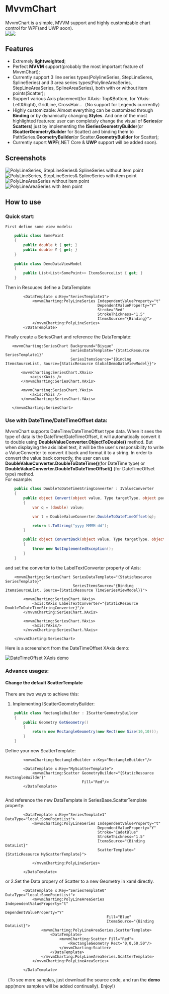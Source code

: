 # MvvmChart
MvvmChart is a simple, MVVM support and highly customizable chart control for WPF(and UWP soon).</br>
![](https://img.shields.io/badge/license-MIT-green)![](https://img.shields.io/badge/support-WPF-brightgreen)

## Features
* Extremely **lightweighted**;
* Perfect **MVVM** support(probably the most important feature of MvvmChart);
* Currently support 3 line series types(PolylineSeries, StepLineSeres, SplineSeries) and 3 area series types(PolylineAreaSeries, StepLineAreaSeries, SplineAreaSeries), both with or without item points(Scatter);
* Suppert various Axis placement(for XAxis: Top&Bottom, for YAxis: Left&Right), GridLine, CrossHair...（No support for Legends currrently）
* Highly customizable: Almost everything can be customized through **Binding** or by dynamically changing **Styles**. And one of the most highlighted features: user can completely change the visual of **Series**(or **Scatters**) just by implementing the **ISeriesGeometryBuilder**(or **IScatterGeometryBuilder** for Scatter) and binding them to PathSeries.**GeometryBuilder**(or Scatter.**GeometryBuilder** for Scatter);
* Currently suport **WPF**(.NET Core & **UWP** support will be added soon).

## Screenshots
![PolyLineSeries, StepLineSeries& SplineSeries without item point](https://github.com/zenjia/MvvmChart/blob/master/Demo/Images/withoutdot2.PNG)
![PolyLineSeries, StepLineSeries& SplineSeries with item point](https://github.com/zenjia/MvvmChart/blob/master/Demo/Images/withdot2.PNG)
![PolyLineAreaSeries without item point](https://github.com/zenjia/MvvmChart/blob/master/Demo/Images/areaWithoutDot.PNG)
![PolyLineAreaSeries with item point](https://github.com/zenjia/MvvmChart/blob/master/Demo/Images/areaWithDot.PNG)

## How to use
### Quick start:
    First define some view models:
```c#
    public class SomePoint
    {
        public double t { get; }
        public double Y { get; }
    }
    
    public class DemoDataViewModel 
    {
        public List<List<SomePoint>> ItemsSourceList { get; }
    }
```
  Then in Resouces define a DataTemplate:
```Xaml
        <DataTemplate x:Key="SeriesTemplate1">
            <mvvmCharting:PolyLineSeries IndependentValueProperty="t"
                                         DependentValueProperty="Y"
                                         Stroke="Red"
                                         StrokeThickness="1.5"
                                         ItemsSource="{Binding}">
            </mvvmCharting:PolyLineSeries>
        </DataTemplate>
 ```
  Finally create a SeriesChart and reference the DataTemplate:
 ```Xaml    
    <mvvmCharting:SeriesChart Background="Bisque"
                              SeriesDataTemplate="{StaticResource SeriesTemplate1}"
                              SeriesItemsSource="{Binding ItemsSourceList, Source={StaticResource GlobalDemoDataViewModel}}">

        <mvvmCharting:SeriesChart.XAxis>
            <axis:XAxis />
        </mvvmCharting:SeriesChart.XAxis>

        <mvvmCharting:SeriesChart.YAxis>
            <axis:YAxis />
        </mvvmCharting:SeriesChart.YAxis>

    </mvvmCharting:SeriesChart>
```
### Use with DateTime/DateTimeOffset data:
MvvmChart supports DateTime/DateTimeOffset type data. When it sees the type of data is the DateTime/DateTimeOffset, it will automatically convert it to double using **DoubleValueConverter.ObjectToDouble()** method. But when displaying the axis label text, it will be the user's responsibility to write a ValueConverter to convert it back and format it to a string. In order to convert the value back correctly, the user can use  **DoubleValueConverter.DoubleToDateTime()**(for DateTime type) or **DoubleValueConverter.DoubleToDateTimeOffset()** (for DateTimeOffset type) method. </br>
For example:
```c#
    public class DoubleToDateTimeStringConverter : IValueConverter
    {
        public object Convert(object value, Type targetType, object parameter, CultureInfo culture)
        {
            var q = (double) value;

            var t = DoubleValueConverter.DoubleToDateTimeOffset(q);

            return t.ToString("yyyy MMMM dd");
        }

        public object ConvertBack(object value, Type targetType, object parameter, CultureInfo culture)
        {
            throw new NotImplementedException();
        }
    }
```
and set the converter to the LabelTextConverter property of Axis:
```xaml
    <mvvmCharting:SeriesChart SeriesDataTemplate="{StaticResource SeriesTemplate}"
                              SeriesItemsSource="{Binding ItemsSourceList, Source={StaticResource TimeSeriesViewModel}}">

        <mvvmCharting:SeriesChart.XAxis>
            <axis:XAxis LabelTextConverter="{StaticResource DoubleToDateTimeStringConverter}"/>
        </mvvmCharting:SeriesChart.XAxis>

        <mvvmCharting:SeriesChart.YAxis>
            <axis:YAxis/>
        </mvvmCharting:SeriesChart.YAxis>

    </mvvmCharting:SeriesChart>
```
Here is a screenshort from the DateTimeOffset XAxis demo:

![DateTimeOffset XAxis demo](https://github.com/zenjia/MvvmChart/blob/master/Demo/Images/DateTimeDemo.PNG)

### Advance usages:
#### Change the default ScatterTemplate
There are two ways to achieve this:
1. Implementing IScatterGeometryBuilder:
```c#
    public class RectangleBuilder : IScatterGeometryBuilder
    {
        public Geometry GetGeometry()
        {
            return new RectangleGeometry(new Rect(new Size(10,10)));
        }
    }
```
Define your new ScatterTemplate:
```xaml
        <mvvmCharting:RectangleBuilder x:Key="RectangleBuilder"/>

        <DataTemplate x:Key="MyScatterTemplate">
            <mvvmCharting:Scatter GeometryBuilder="{StaticResource RectangleBuilder}"
                                  Fill="Red"/>
        </DataTemplate>
                
```
And reference the new DataTemplate in SeriesBase.ScatterTemplate property:

```xaml
        <DataTemplate x:Key="SeriesTemplate1" DataType="local:SomePointList">
            <mvvmCharting:PolyLineSeries IndependentValueProperty="t"
                                         DependentValueProperty="Y"
                                         Stroke="CadetBlue"
                                         StrokeThickness="1.5"
                                         ItemsSource="{Binding DataList}"
                                         ScatterTemplate="{StaticResource MyScatterTemplate}">
  
            </mvvmCharting:PolyLineSeries>

        </DataTemplate>
```

or
2.Set the Data propery of Scatter to a new Geometry in xaml directly.

```xaml
        <DataTemplate x:Key="SeriesTemplate0" DataType="local:SomePointList">
            <mvvmCharting:PolyLineAreaSeries IndependentValueProperty="t"
                                             DependentValueProperty="Y"
                                             Fill="Blue"
                                             ItemsSource="{Binding DataList}">
                <mvvmCharting:PolyLineAreaSeries.ScatterTemplate>
                    <DataTemplate>
                        <mvvmCharting:Scatter Fill="Red">
                            <RectangleGeometry Rect="0,0,50,50"/>
                        </mvvmCharting:Scatter>
                    </DataTemplate>
                </mvvmCharting:PolyLineAreaSeries.ScatterTemplate>
            </mvvmCharting:PolyLineAreaSeries>

        </DataTemplate>
```

（To see more samples, just download the source code, and run the **demo** app(more samples will be added continually). Enjoy!）

